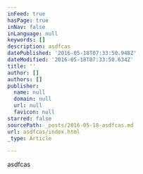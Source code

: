 ```yaml
---
inFeed: true
hasPage: true
inNav: false
inLanguage: null
keywords: []
description: asdfcas
datePublished: '2016-05-18T07:33:50.948Z'
dateModified: '2016-05-18T07:33:50.634Z'
title: ''
author: []
authors: []
publisher:
  name: null
  domain: null
  url: null
  favicon: null
starred: false
sourcePath: _posts/2016-05-18-asdfcas.md
url: asdfcas/index.html
_type: Article

---
```

asdfcas